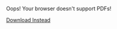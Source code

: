 <object data="/assets/2024-04-08-Thoughts-re-TomorrowCorp-Tech-Demo.pdf" width="1000" height="1000" type="application/pdf">	
	<p>Oops! Your browser doesn't support PDFs!</p>
    <p><a href="/assets/2024-04-08-Thoughts-re-TomorrowCorp-Tech-Demo.pdf">Download Instead</a></p>
</object>

<script src="https://utteranc.es/client.js" 
        repo="guitarvydas/guitarvydas.github.io" 
        issue-term="pathname" 
        theme="github-light" 
        crossorigin="anonymous" 
        async> 
</script> 

